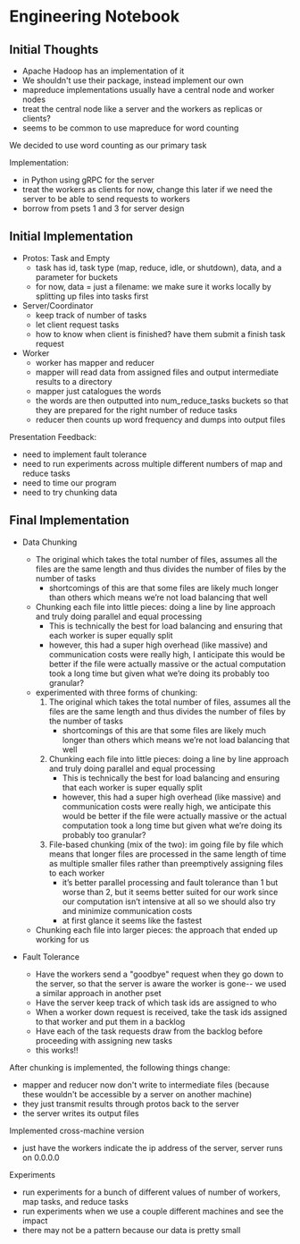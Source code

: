 # Engineering Notebook

## Initial Thoughts
- Apache Hadoop has an implementation of it
- We shouldn't use their package, instead implement our own
- mapreduce implementations usually have a central node and worker nodes
- treat the central node like a server and the workers as replicas or clients?
- seems to be common to use mapreduce for word counting

We decided to use word counting as our primary task

Implementation:
- in Python using gRPC for the server
- treat the workers as clients for now, change this later if we need the server to be able to send requests to workers
- borrow from psets 1 and 3 for server design

## Initial Implementation
- Protos: Task and Empty
    - task has id, task type (map, reduce, idle, or shutdown), data, and a parameter for buckets
    - for now, data = just a filename: we make sure it works locally by splitting up files into tasks first
- Server/Coordinator
    - keep track of number of tasks
    - let client request tasks
    - how to know when client is finished? have them submit a finish task request
- Worker
    - worker has mapper and reducer
    - mapper will read data from assigned files and output intermediate results to a directory
    - mapper just catalogues the words 
    - the words are then outputted into num_reduce_tasks buckets so that they are prepared for the right number of reduce tasks
    - reducer then counts up word frequency and dumps into output files

Presentation Feedback:
- need to implement fault tolerance
- need to run experiments across multiple different numbers of map and reduce tasks
- need to time our program
- need to try chunking data

## Final Implementation
- Data Chunking
    - The original which takes the total number of files, assumes all the files are the same length and thus divides the number of files by the number of tasks
        - shortcomings of this are that some files are likely much longer than others which means we’re not load balancing that well
    - Chunking each file into little pieces: doing a line by line approach and truly doing parallel and equal processing
        - This is technically the best for load balancing and ensuring that each worker is super equally split
        - however, this had a super high overhead (like massive) and communication costs were really high, I anticipate this would be better if the file were actually massive or the actual computation took a long time but given what we’re doing its probably too granular?
    - experimented with three forms of chunking:
        1. The original which takes the total number of files, assumes all the files are the same length and thus divides the number of files by the number of tasks
            - shortcomings of this are that some files are likely much longer than others which means we’re not load balancing that well
        2. Chunking each file into little pieces: doing a line by line approach and truly doing parallel and equal processing
            - This is technically the best for load balancing and ensuring that each worker is super equally split
            - however, this had a super high overhead (like massive) and communication costs were really high, we anticipate this would be better if the file were actually massive or the actual computation took a long time but given what we’re doing its probably too granular?
        3. File-based chunking (mix of the two): im going file by file which means that longer files are processed in the same length of time as multiple smaller files rather than preemptively assigning files to each worker
            - it’s better parallel processing and fault tolerance than 1 but worse than 2, but it seems better suited for our work since our computation isn’t intensive at all so we should also try and minimize communication costs
            - at first glance it seems like the fastest
    - Chunking each file into larger pieces: the approach that ended up working for us 

- Fault Tolerance
    - Have the workers send a "goodbye" request when they go down to the server, so that the server is aware the worker is gone-- we used a similar approach in another pset
    - Have the server keep track of which task ids are assigned to who
    - When a worker down request is received, take the task ids assigned to that worker and put them in a backlog
    - Have each of the task requests draw from the backlog before proceeding with assigning new tasks
    - this works!!

After chunking is implemented, the following things change:
- mapper and reducer now don't write to intermediate files (because these wouldn't be accessible by a server on another machine)
- they just transmit results through protos back to the server
- the server writes its output files

Implemented cross-machine version
- just have the workers indicate the ip address of the server, server runs on 0.0.0.0

Experiments 
- run experiments for a bunch of different values of number of workers, map tasks, and reduce tasks
- run experiments when we use a couple different machines and see the impact
- there may not be a pattern because our data is pretty small